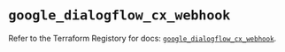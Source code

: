 # `google_dialogflow_cx_webhook`

Refer to the Terraform Registory for docs: [`google_dialogflow_cx_webhook`](https://registry.terraform.io/providers/hashicorp/google-beta/4.63.1/docs/resources/google_dialogflow_cx_webhook).
